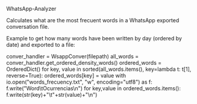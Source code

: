 WhatsApp-Analyzer

Calculates what are the most frecuent words in a WhatsApp exported conversation file.

Example to get how many words have been written by day (ordered by date) and exported to a file:

conver_handler = WsappConver(filepath)
all_words = conver_handler.get_ordered_density_words()
ordered_words = OrderedDict()
for key, value in sorted(all_words.items(), key=lambda t: t[1], reverse=True):
	ordered_words[key] = value
with io.open("words_frecuency.txt", "w", encoding="utf8") as f:
	f.write("Word\tOcurrencias\n")
	for key,value in ordered_words.items():
		f.write(str(key)+"\t"+str(value)+"\n")
